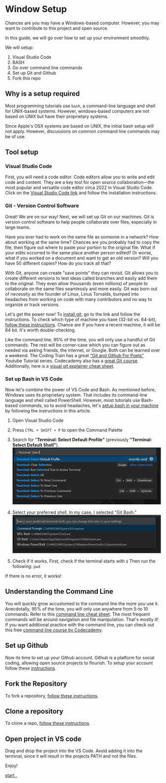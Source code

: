 # Window Setup

Chances are you may have a Windows-based computer. However, you may want to contribute to this project and open source.

In this guide, we will go over how to set up your environment smoothly.

We will setup:

1. Visual Studio Code
2. BASH
3. Go over command line commands
4. Set up Git and Github
5. Fork this repo

## Why is a setup required

Most programming tutorials use `bash`, a command-line language and shell for UNIX-based systems. However, windows-based computers are not based on UNIX but have their proprietary systems.

Since Apple's OSX systems are based on UNIX, the initial bash setup will not apply. However, discussions on common command line commands may be of use.

## Tool setup

### Visual Studio Code

First, you will need a code editor. Code editors allow you to write and edit code and content. They are a key tool for open source collaboration—the most popular and versatile code editor circa 2022 in Visual Studio Code. Click on the [Visual Studio Code link](https://code.visualstudio.com/) and follow the installation instructions.

### Git - Version Control Software

Great! We are on our way! Next, we will set up Git on our machines. Git is version control software to help people collaborate over files, especially in large teams.

Have you ever had to work on the same file as someone in a network? How about working at the same time? Chances are you probably had to copy the file, then figure out where to paste your portion to the original file. What if your edits occurred to the same place another person edited? Or worse, what if you worked on a document and want to get an old version? Will you have 50 different copies? How do you track all that?

With Git, anyone can create "save points" they can revisit. Git allows you to create different versions to test ideas called branches and easily add them to the original. They even allow thousands (even millions) of people to collaborate on the same files seamlessly and more easily. Git was born out of necessity as the founder of Linux, Linus Torvalds, bumped into headaches from working on code with many contributors and no way to organize or track versions.

Let's get the power now! To [install git](https://git-scm.com/downloads), go to the link and follow the instructions. To check which type of machine you have (32-bit vs. 64-bit), [follow these instructions](https://support.microsoft.com/en-us/windows/32-bit-and-64-bit-windows-frequently-asked-questions-c6ca9541-8dce-4d48-0415-94a3faa2e13d). Chance are if you have a recent machine, it will be 64 bit. It's worth double-checking.

Like the command line, 95% of the time, you will only use a handful of Git commands. The rest will be corner-case which you can figure out as needed via asking friends, the internet, or Google. Both can be learned over a weekend. The Coding Train has a great ["Git and Github For Poets"](https://www.youtube.com/playlist?list=PLRqwX-V7Uu6ZF9C0YMKuns9sLDzK6zoiV) Youtube Tutorial series. Codecademy also has a [great Git course](https://www.codecademy.com/learn/learn-git). Additionally, here is a [visual git explainer cheat sheet](https://marklodato.github.io/visual-git-guide/index-en.html).

### Set up Bash in VS Code

Now let's combine the power of VS Code and Bash. As mentioned before, Windows uses its proprietary system. That includes its command-line language and shell called PowerShell. However, most tutorials use Bash-based commands, so to avoid headaches, let's [setup bash in your machine](https://www.shanebart.com/set-default-vscode-terminal/) by following the instructions in this article.

1. Open Visual Studio Code
2. Press `CTRL + SHIFT + P` to open the Command Palette
3. Search for "**Terminal: Select Default Profile"** (previously **"Terminal: Select Default Shell"**).
   ![Terminal Select in VS Code](./img/teminal-select-vs-code-git-config-windows.png)

4. Select your preferred shell. In my case, I selected "Git Bash."
   ![Git Bash Select in VS Code](./img/git-bash-select-vs-code-windows.png)
5. Check if it works.
   First, check if the terminal starts with `$`
   Then run the following:
   `pwd`

If there is no error, it works!

## Understanding the Command Line

You will quickly grow accustomed to the command line the more you use it. Anecdotally, 95% of the time, you will only use anywhere from 5-to 10 commands. Refer to this [command line cheat sheet](https://www.git-tower.com/blog/command-line-cheat-sheet/). The most frequent commands will be around navigation and file manipulation. That's mostly it! If you want additional practice with the command line, you can check out this free [command line course by Codecademy](https://www.codecademy.com/learn/learn-the-command-line).

## Set up Github

Now its time to set up your Github account. Github is a platform for social coding, allowing open source projects to flourish. To setup your account follow these [instructions](https://docs.github.com/en/get-started/quickstart/set-up-git).

## Fork the Repository

To fork a repository, [follow these instructions](https://docs.github.com/en/get-started/quickstart/fork-a-repo).

## Clone a repository

To clone a repo, [follow these instructions](https://docs.github.com/en/repositories/creating-and-managing-repositories/cloning-a-repository).

## Open project in VS code

Drag and drop the project into the VS Code. Avoid adding it into the terminal, since it will result in the projects PATH and not the files.

Enjoy!

[start .](https://stackoverflow.com/questions/40879648/how-to-open-the-current-directory-on-bash-on-windows)
